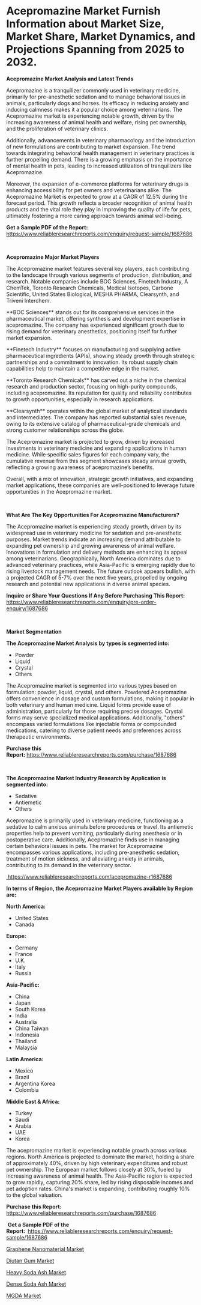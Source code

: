 <p><h1>Acepromazine Market Furnish Information about Market Size, Market Share, Market Dynamics, and Projections Spanning from 2025 to 2032.</h1></p><p><strong>Acepromazine Market Analysis and Latest Trends</strong></p>
<p><p>Acepromazine is a tranquilizer commonly used in veterinary medicine, primarily for pre-anesthetic sedation and to manage behavioral issues in animals, particularly dogs and horses. Its efficacy in reducing anxiety and inducing calmness makes it a popular choice among veterinarians. The Acepromazine market is experiencing notable growth, driven by the increasing awareness of animal health and welfare, rising pet ownership, and the proliferation of veterinary clinics. </p><p>Additionally, advancements in veterinary pharmacology and the introduction of new formulations are contributing to market expansion. The trend towards integrating behavioral health management in veterinary practices is further propelling demand. There is a growing emphasis on the importance of mental health in pets, leading to increased utilization of tranquilizers like Acepromazine. </p><p>Moreover, the expansion of e-commerce platforms for veterinary drugs is enhancing accessibility for pet owners and veterinarians alike. The Acepromazine Market is expected to grow at a CAGR of 12.5% during the forecast period. This growth reflects a broader recognition of animal health products and the vital role they play in improving the quality of life for pets, ultimately fostering a more caring approach towards animal well-being.</p></p>
<p><strong>Get a Sample PDF of the Report:&nbsp;</strong> <a href="https://www.reliableresearchreports.com/enquiry/request-sample/1687686?utm_campaign=16&utm_medium=2&utm_source=Github&utm_content=ia&utm_term=31032025&utm_id=acepromazine">https://www.reliableresearchreports.com/enquiry/request-sample/1687686</a></p>
<p>&nbsp;</p>
<p><strong>Acepromazine Major Market Players</strong></p>
<p><p>The Acepromazine market features several key players, each contributing to the landscape through various segments of production, distribution, and research. Notable companies include BOC Sciences, Finetech Industry, A ChemTek, Toronto Research Chemicals, Medical Isotopes, Carbone Scientific, United States Biological, MESHA PHARMA, Clearsynth, and Triveni Interchem.</p><p>**BOC Sciences** stands out for its comprehensive services in the pharmaceutical market, offering synthesis and development expertise in acepromazine. The company has experienced significant growth due to rising demand for veterinary anesthetics, positioning itself for further market expansion.</p><p>**Finetech Industry** focuses on manufacturing and supplying active pharmaceutical ingredients (APIs), showing steady growth through strategic partnerships and a commitment to innovation. Its robust supply chain capabilities help to maintain a competitive edge in the market.</p><p>**Toronto Research Chemicals** has carved out a niche in the chemical research and production sector, focusing on high-purity compounds, including acepromazine. Its reputation for quality and reliability contributes to growth opportunities, especially in research applications.</p><p>**Clearsynth** operates within the global market of analytical standards and intermediates. The company has reported substantial sales revenue, owing to its extensive catalog of pharmaceutical-grade chemicals and strong customer relationships across the globe.</p><p>The Acepromazine market is projected to grow, driven by increased investments in veterinary medicine and expanding applications in human medicine. While specific sales figures for each company vary, the cumulative revenue from this segment showcases steady annual growth, reflecting a growing awareness of acepromazine’s benefits. </p><p>Overall, with a mix of innovation, strategic growth initiatives, and expanding market applications, these companies are well-positioned to leverage future opportunities in the Acepromazine market.</p></p>
<p>&nbsp;</p>
<p><strong>What Are The Key Opportunities For Acepromazine Manufacturers?</strong></p>
<p><p>The Acepromazine market is experiencing steady growth, driven by its widespread use in veterinary medicine for sedation and pre-anesthetic purposes. Market trends indicate an increasing demand attributable to expanding pet ownership and growing awareness of animal welfare. Innovations in formulation and delivery methods are enhancing its appeal among veterinarians. Geographically, North America dominates due to advanced veterinary practices, while Asia-Pacific is emerging rapidly due to rising livestock management needs. The future outlook appears bullish, with a projected CAGR of 5-7% over the next five years, propelled by ongoing research and potential new applications in diverse animal species.</p></p>
<p><strong>Inquire or Share Your Questions If Any Before Purchasing This Report:</strong> <a href="https://www.reliableresearchreports.com/enquiry/pre-order-enquiry/1687686?utm_campaign=16&utm_medium=2&utm_source=Github&utm_content=ia&utm_term=31032025&utm_id=acepromazine">https://www.reliableresearchreports.com/enquiry/pre-order-enquiry/1687686</a></p>
<p>&nbsp;</p>
<p><strong>Market Segmentation</strong></p>
<p><strong>The Acepromazine Market Analysis by types is segmented into:</strong></p>
<p><ul><li>Powder</li><li>Liquid</li><li>Crystal</li><li>Others</li></ul></p>
<p><p>The Acepromazine market is segmented into various types based on formulation: powder, liquid, crystal, and others. Powdered Acepromazine offers convenience in dosage and custom formulations, making it popular in both veterinary and human medicine. Liquid forms provide ease of administration, particularly for those requiring precise dosages. Crystal forms may serve specialized medical applications. Additionally, "others" encompass varied formulations like injectable forms or compounded medications, catering to diverse patient needs and preferences across therapeutic environments.</p></p>
<p><strong>Purchase this Report:&nbsp;</strong><a href="https://www.reliableresearchreports.com/purchase/1687686?utm_campaign=16&utm_medium=2&utm_source=Github&utm_content=ia&utm_term=31032025&utm_id=acepromazine">https://www.reliableresearchreports.com/purchase/1687686</a></p>
<p>&nbsp;</p>
<p><strong>The Acepromazine Market Industry Research by Application is segmented into:</strong></p>
<p><ul><li>Sedative</li><li>Antiemetic</li><li>Others</li></ul></p>
<p><p>Acepromazine is primarily used in veterinary medicine, functioning as a sedative to calm anxious animals before procedures or travel. Its antiemetic properties help to prevent vomiting, particularly during anesthesia or in postoperative care. Additionally, Acepromazine finds use in managing certain behavioral issues in pets. The market for Acepromazine encompasses various applications, including pre-anesthetic sedation, treatment of motion sickness, and alleviating anxiety in animals, contributing to its demand in the veterinary sector.</p></p>
<p><a href="https://www.reliableresearchreports.com/acepromazine-r1687686?utm_campaign=16&utm_medium=2&utm_source=Github&utm_content=ia&utm_term=31032025&utm_id=acepromazine">&nbsp;https://www.reliableresearchreports.com/acepromazine-r1687686</a></p>
<p><strong>In terms of Region, the Acepromazine Market Players available by Region are:</strong></p>
<p>
    <p> <strong> North America: </strong>
        <ul>
            <li>United States</li>
            <li>Canada</li>
        </ul>
        </p> 
    <p> <strong> Europe: </strong>
        <ul>
            <li>Germany</li>
            <li>France</li>
            <li>U.K.</li>
            <li>Italy</li>
            <li>Russia</li>
        </ul>
        </p> 
    <p> <strong> Asia-Pacific: </strong>
        <ul>
            <li>China</li>
            <li>Japan</li>
            <li>South Korea</li>
            <li>India</li>
            <li>Australia</li>
            <li>China Taiwan</li>
            <li>Indonesia</li>
            <li>Thailand</li>
            <li>Malaysia</li>
        </ul>
        </p> 
    <p> <strong> Latin America: </strong>
        <ul>
            <li>Mexico</li>
            <li>Brazil</li>
            <li>Argentina Korea</li>
            <li>Colombia</li>
        </ul>
        </p> 
    <p> <strong> Middle East & Africa: </strong>
        <ul>
            <li>Turkey</li>
            <li>Saudi</li>
            <li>Arabia</li>
            <li>UAE</li>
            <li>Korea</li>
        </ul>
    </p>
    </p>
<p><p>The acepromazine market is experiencing notable growth across various regions. North America is projected to dominate the market, holding a share of approximately 40%, driven by high veterinary expenditures and robust pet ownership. The European market follows closely at 30%, fueled by increasing awareness of animal health. The Asia-Pacific region is expected to grow rapidly, capturing 20% share, led by rising disposable incomes and pet adoption rates. China's market is expanding, contributing roughly 10% to the global valuation.</p></p>
<p><strong>Purchase this Report: </strong><a href="https://www.reliableresearchreports.com/purchase/1687686?utm_campaign=16&utm_medium=2&utm_source=Github&utm_content=ia&utm_term=31032025&utm_id=acepromazine">https://www.reliableresearchreports.com/purchase/1687686</a></p>
<p>&nbsp;<strong>Get a Sample PDF of the Report:&nbsp;&nbsp;</strong><a href="https://www.reliableresearchreports.com/enquiry/request-sample/1687686?utm_campaign=16&utm_medium=2&utm_source=Github&utm_content=ia&utm_term=31032025&utm_id=acepromazine">https://www.reliableresearchreports.com/enquiry/request-sample/1687686</a></p>
<p><strong></strong></p>
<p><p><a href="https://github.com/cezilfinerv9/Market-Research-Report-List-1/blob/main/graphene-nanomaterial-market.md?utm_campaign=16&utm_medium=2&utm_source=Github&utm_content=ia&utm_term=31032025&utm_id=acepromazine">Graphene Nanomaterial Market</a></p><p><a href="https://github.com/syskamazucqa/Market-Research-Report-List-1/blob/main/diutan-gum-market.md?utm_campaign=16&utm_medium=2&utm_source=Github&utm_content=ia&utm_term=31032025&utm_id=acepromazine">Diutan Gum Market</a></p><p><a href="https://github.com/thanenegenqa/Market-Research-Report-List-1/blob/main/heavy-soda-ash-market.md?utm_campaign=16&utm_medium=2&utm_source=Github&utm_content=ia&utm_term=31032025&utm_id=acepromazine">Heavy Soda Ash Market</a></p><p><a href="https://github.com/lelkohydesyj/Market-Research-Report-List-1/blob/main/dense-soda-ash-market.md?utm_campaign=16&utm_medium=2&utm_source=Github&utm_content=ia&utm_term=31032025&utm_id=acepromazine">Dense Soda Ash Market</a></p><p><a href="https://github.com/cachaskluwe/Market-Research-Report-List-1/blob/main/mgda-market.md?utm_campaign=16&utm_medium=2&utm_source=Github&utm_content=ia&utm_term=31032025&utm_id=acepromazine">MGDA Market</a></p></p>